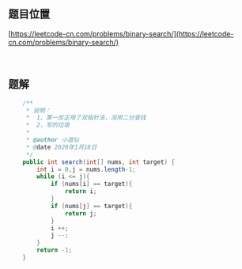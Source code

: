 ## 题目位置

[https://leetcode-cn.com/problems/binary-search/](https://leetcode-cn.com/problems/binary-search/)

<br/>

## 题解

```java
    /**
     * 说明：
     *  1、第一反正用了双指针法，没用二分查找
     *  2、写的垃圾
     *
     * @author 小道仙
     * @date 2020年1月18日
     */
    public int search(int[] nums, int target) {
        int i = 0,j = nums.length-1;
        while (i <= j){
            if (nums[i] == target){
                return i;
            }
            if (nums[j] == target){
                return j;
            }
            i ++;
            j --;
        }
        return -1;
    }

```